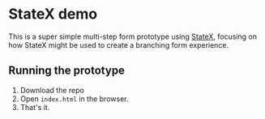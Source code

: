 # StateX demo

This is a super simple multi-step form prototype using [StateX](https://xstate.js.org/), focusing on how StateX might be used to create a branching form experience.

## Running the prototype

1. Download the repo
1. Open `index.html` in the browser.
1. That's it.